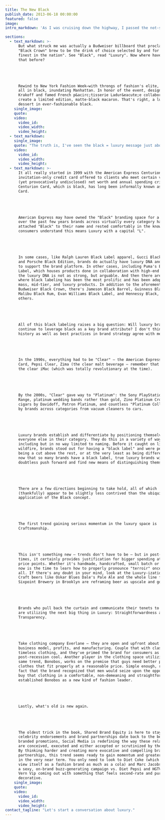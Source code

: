 ```yaml
---
title: The New Black
publish_date: 2013-06-18 00:00:00
featured: false
image:
intro_markdown: 'As I was cruising down the highway, I passed the not-so-glamorous Newark Liberty Airport, and luxury came calling. Was it ironic that I was in a black, luxury crossover? Maybe.​'

sections:
  - text_markdown: >-
      But what struck me was actually a Budweiser billboard that proclaimed its
      "Black Crown" brew to be the drink of choice selected by and for "the
      finest in the nation". See "Black", read "Luxury". Now where have I seen
      that before?





      Rewind to New York Fashion Week—with throngs of fashion's elite, many clad
      all in black, inundating Manhattan. In honor of the event, designer Reed
      Krakoff and famed French p&acirc;tisserie Ladur&eacute;e collaborated to
      create a limited edition, matte-black macaron. That's right, a luxury
      dessert in ever-fashionable black.​
    single_image:
    quote:
    video:
      video_id:
      video_width:
      video_height:
  - text_markdown:
    single_image:
    quote: "The truth is, I've seen the black = luxury message just about everywhere, and so have you."
    video:
      video_id:
      video_width:
      video_height:
  - text_markdown: >-
      It all really started in 1999 with the American Express Centurion Card, an
      invitation-only credit card offered to clients who meet certain very high
      (yet provocatively undisclosed) net worth and annual spending criteria. The
      Centurion Card, which is black, has long been informally known as the Black
      Card.





      American Express may have owned the "Black" branding space for a while, but
      over the past few years brands across virtually every category have
      attached "Black" to their name and rested comfortably in the knowledge that
      consumers understand this means Luxury with a capital "L".





      In some cases, like Ralph Lauren Black Label apparel, Gucci Black perfume,
      and Porsche Black Edition, brands do actually have luxury DNA and heritage
      to support the brand platform. In other cases, including Puma's Black
      Label, which houses products done in collaboration with high-end designers,
      the luxury DNA is not as strong, but arguable. And then there are spirits,
      where black labeling has been the most prolific and has been adopted across
      mass, mid-tier, and luxury products. In addition to the aforementioned
      Budweiser Black Crown, there's Jameson Black Barrel, Guinness Black Lager,
      Malibu Black Rum, Evan Williams Black Label, and Hennessy Black, among
      others.





      All of this black labeling raises a big question: Will luxury brands
      continue to leverage black as a key brand attribute? I don't think so, and
      history as well as best practices in brand strategy agree with me.





      In the 1990s, everything had to be "Clear" – the American Express Clear
      Card, Pepsi Clear, Zima (the clear malt beverage – remember that one?), and
      the clear iMac (which was totally revolutionary at the time).





      By the 2000s, "Clear" gave way to "Platinum": the Sony PlayStation Platinum
      Range, platinum wedding bands rather than gold, Zino Platinum Crown Series
      cigars by Davidoff, Patron Platinum, and countless "Platinum Collections"
      by brands across categories from vacuum cleaners to cars.





      Luxury brands establish and differentiate by positioning themselves above
      everyone else in their category. They do this in a variety of ways,
      including but in no way limited to naming. Before it caught on like
      wildfire, brands stood out for having a "black label" and were perceived as
      being a cut above the rest, or at the very least as being different. But
      now that so many brands have a black label, true luxury brands will
      doubtless push forward and find new means of distinguishing themselves.





      There are a few directions beginning to take hold, all of which
      (thankfully) appear to be slightly less contrived than the ubiquitous
      application of the Black concept.





      The first trend gaining serious momentum in the luxury space is
      Craftsmanship.





      This isn't something new – trends don't have to be – but in post-recession
      times, it certainly provides justification for bigger spending at higher
      price points. Whether it's handmade, handcrafted, small batch or artisanal,
      now is the time to learn how to properly pronounce "terroir" once and for
      all. If there's any doubt in your mind, look at the Luxury-ization of beer:
      Craft beers like Oskar Blues Dale's Pale Ale and the whole line from
      Sixpoint Brewery in Brooklyn are reframing beer as upscale and gourmet.





      Brands who pull back the curtain and communicate their tenets to consumers
      are utilizing the next big thing in Luxury: Straightforwardness and
      Transparency.





      Take clothing company Everlane – they are open and upfront about their
      business model, profits, and manufacturing. Couple that with classic,
      timeless clothing, and they've primed the brand for consumers as a model of
      post-recession cool. Another player in the clothing space utilizing the
      same trend, Bonobos, works on the premise that guys need better pants and
      clothes that fit properly at a reasonable price. Simple enough, right? The
      fact that the brand recognized that men would seize upon the opportunity to
      buy that clothing in a comfortable, non-demeaning and straightforward way
      established Bonobos as a new kind of fashion leader.





      Lastly, what's old is new again.





      The oldest trick in the book, Shared Brand Equity is here to stay. While
      celebrity endorsements and brand partnerships date back to the beginning of
      branded promotions, Social Media is redefining the way these relationships
      are conceived, executed and either accepted or scrutinized by the public.
      By thinking harder and creating more evocative and compelling brand
      partnerships, this trend seems ready to gain momentum and greater influence
      in the very near term. You only need to look to Diet Coke (which seems to
      view itself as a fashion brand as much as a cola) and Marc Jacobs with
      a sexy, on-brand buzz-generating campaign vs. Diet Pepsi and HGTV designer
      Vern Vip coming out with something that feels second-rate and purely
      decorative.​
    single_image:
    quote:
    video:
      video_id:
      video_width:
      video_height:
contact_tagline: "Let's start a conversation about luxury."
---
```



